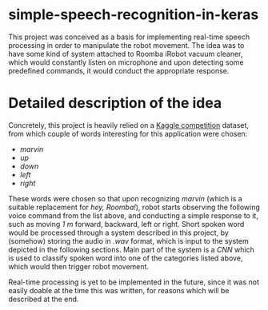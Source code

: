 # simple-speech-recognition-in-keras
This project was conceived as a basis for implementing real-time speech processing in order to manipulate the robot movement.
The idea was to have some kind of system attached to Roomba iRobot vacuum cleaner, which would constantly listen on microphone and upon detecting some predefined commands, it would conduct the appropriate response.

# Detailed description of the idea
Concretely, this project is heavily relied on a [Kaggle competition](https://www.kaggle.com/c/tensorflow-speech-recognition-challenge) dataset, from which couple of words interesting for this application were chosen:

   * _marvin_
   * _up_
   * _down_
   * _left_
   * _right_
   
These words were chosen so that upon recognizing _marvin_ (which is a suitable replacement for _hey, Roomba!_), robot starts observing the following voice command from the list above, and conducting a simple response to it, such as moving _1 m_ forward, backward, left or right.
Short spoken word would be processed through a system described in this project, by (somehow) storing the audio in _.wav_ format, which is input to the system depicted in the following sections. Main part of the system is a _CNN_ which is used to classify spoken word into one of the categories listed above, which would then trigger robot movement.

Real-time processing is yet to be implemented in the future, since it was not easily doable at the time this was written, for reasons which will be described at the end.
